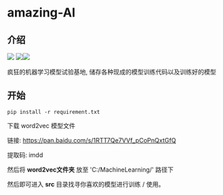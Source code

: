 # amazing-AI

## 介绍
![](https://img.shields.io/badge/-%20mad-orange) ![](https://img.shields.io/badge/-%20crazy-grey)![](https://img.shields.io/badge/-%20amazing-blue)

疯狂的机器学习模型试验基地, 储存各种现成的模型训练代码以及训练好的模型

## 开始

    pip install -r requirement.txt

下载 word2vec 模型文件

链接: https://pan.baidu.com/s/1RTT7Qe7VVf_pCoPnQxtGfQ

提取码: imdd

然后将 **word2vec文件夹** 放至 'C:/MachineLearning/' 路径下

然后即可进入 **src** 目录找寻你喜欢的模型进行训练 / 使用。

